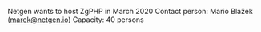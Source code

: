 Netgen wants to host ZgPHP in March 2020
Contact person: Mario Blažek (marek@netgen.io)
Capacity: 40 persons
